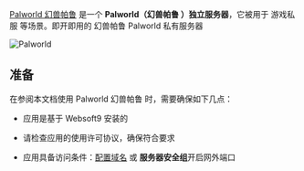 [Palworld 幻兽帕鲁](https://www.pocketpair.jp/palworld) 是一个 **Palworld（幻兽帕鲁 ）独立服务器**，它被用于 游戏私服  等场景。即开即用的 幻兽帕鲁 Palworld 私有服务器


![Palworld](https://libs.websoft9.com/Websoft9/DocsPicture/zh/palworld/palworld-gui-websoft9.png)


## 准备

在参阅本文档使用 Palworld 幻兽帕鲁 时，需要确保如下几点：

- 应用是基于 Websoft9 安装的

- 请检查应用的使用许可协议，确保符合要求

- 应用具备访问条件：[配置域名](./domain-set) 或 **服务器安全组**开启网外端口